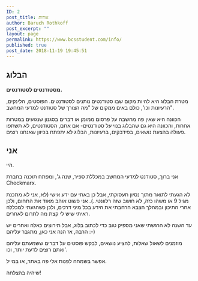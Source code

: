 ```yaml
---
ID: 2
post_title: אודות
author: Baruch Rothkoff
post_excerpt: ""
layout: page
permalink: https://www.bcsstudent.com/info/
published: true
post_date: 2018-11-19 19:45:51
---
```

<!-- wp:heading -->
<h2>הבלוג</h2>
<!-- /wp:heading -->

<!-- wp:paragraph -->
<p><strong>מסטודנטים לסטודנטים.</strong></p>
<!-- /wp:paragraph -->

<!-- wp:paragraph -->
<p>מטרת הבלוג היא להיות מקום שבו סטודנטים נותנים לסטודנטים. הפוסטים, הלינקים, הרעיונות וכו', כולם באים ממקום של "מה הצורך של סטודנט למדעי המחשב".</p>
<!-- /wp:paragraph -->

<!-- wp:paragraph -->
<p>הכוונה היא שאין פה מחשבה על פרסום ממומן או דברים בסגנון שנגועים במטרות אחרות, והכוונה היא גם שהבלוג בנוי על סטודנטים- אם אתם, הסטודנטים, לא תשתפו פעולה בהצעת נושאים, בפידבקים, ברעיונות, הבלוג לא יתפתח בכיוון שאנחנו רוצים.</p>
<!-- /wp:paragraph -->

<!-- wp:heading -->
<h2>אני</h2>
<!-- /wp:heading -->

<!-- wp:paragraph -->
<p>היי.</p>
<!-- /wp:paragraph -->

<!-- wp:paragraph -->
<p>אני ברוך, סטודנט למדעי המחשב במכללת ספיר, שנה ג', ומפתח תוכנה בחברת Checkmarx.</p>
<!-- /wp:paragraph -->

<!-- wp:paragraph -->
<p>לא הגעתי לתואר מתוך נסיון תעסוקתי, אבל כן באתי עם ידע אישי (לא, אני לא מתכנת מגיל 9 או משהו כזה, לא חושב שזה רלוונטי..). אני פשוט אוהב מאוד את התחום, ולכן אחרי התיכון ובמהלך הצבא הרחבתי את הידע בכל מיני דרכים, ולכן כשהגעתי למכללה ראיתי שיש לי קצת מה לתרום לאחרים.</p>
<!-- /wp:paragraph -->

<!-- wp:paragraph -->
<p>עד השנה לא הרגשתי שאני מספיק טוב כדי לכתוב בלוג, אבל תירוצים כאלה ואחרים יש הרבה, אז הנה אני כאן, מתגבר עליהם :-)</p>
<!-- /wp:paragraph -->

<!-- wp:paragraph -->
<p>מוזמנים לשאול שאלות, להציע נושאים, לבקש פוסטים על דברים ששמעתם עליהם ואתם רוצים לדעת יותר, וכו'.</p>
<!-- /wp:paragraph -->

<!-- wp:paragraph -->
<p>אפשר בשמחה לפנות אלי פה באתר, או במייל.</p>
<!-- /wp:paragraph -->

<!-- wp:paragraph -->
<p>שיהיה בהצלחה!</p>
<!-- /wp:paragraph -->